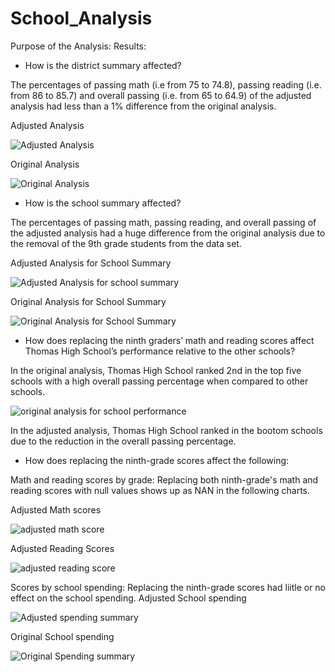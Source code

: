 # School_Analysis
Purpose of the Analysis:
Results:
* How is the district summary affected?
 
 The percentages of passing math (i.e from 75	to 74.8), passing reading (i.e. from 86 to 85.7) and overall passing (i.e. from 65 to 64.9) of the adjusted analysis had less than a 1% difference from the original analysis.
 
 Adjusted Analysis
 
 ![Adjusted Analysis](https://user-images.githubusercontent.com/104453593/171750347-093b1fd1-d6f1-4eeb-ab66-f9f5a8ea2cf5.PNG)
 
 
 Original Analysis

 ![Original Analysis](https://user-images.githubusercontent.com/104453593/171750428-85028aa3-c812-42e5-b820-7f5276464108.PNG)


 * How is the school summary affected?
  
  The percentages of passing math, passing reading, and overall passing of the adjusted analysis had a huge difference from the original analysis due to the removal of the 9th grade students from the data set.
  
  Adjusted Analysis for School Summary
  
  ![Adjusted Analysis for school summary](https://user-images.githubusercontent.com/104453593/171753844-c356b3a3-31f1-4280-98f6-b2102e4dec07.PNG)


  Original Analysis for School Summary
  
  
 ![Original Analysis for School Summary](https://user-images.githubusercontent.com/104453593/171753855-f9865bfa-ccb9-4d50-b6cc-7f82cf03d4c4.PNG)

  
 * How does replacing the ninth graders’ math and reading scores affect Thomas High School’s performance relative to the other schools?
 
  In the original analysis, Thomas High School ranked 2nd in the top five schools with a high overall passing percentage when compared to other schools.
  
  ![original analysis for school performance](https://user-images.githubusercontent.com/104453593/171765046-813da092-80d1-4f43-9b9c-daac12b1fc34.PNG)

  
  In the adjusted analysis, Thomas High School ranked in the bootom schools due to the reduction in the overall passing percentage.
 
 * How does replacing the ninth-grade scores affect the following:
 
Math and reading scores by grade: 
Replacing both ninth-grade's math and reading scores with null values shows up as NAN in the following charts.

Adjusted Math scores



![adjusted math score](https://user-images.githubusercontent.com/104453593/171767840-502f3600-d15a-481c-9a28-78475a455012.PNG)



Adjusted Reading Scores


![adjusted reading score](https://user-images.githubusercontent.com/104453593/171767884-b4442234-e642-46bd-ad9e-fdbfab72e1ff.PNG)


Scores by school spending:
Replacing the ninth-grade scores had liitle or no effect on the school spending.
Adjusted School spending

![Adjusted spending summary](https://user-images.githubusercontent.com/104453593/171768440-71ff51b0-e088-431a-9dc4-a199968d71a6.PNG)


Original School spending

![Original Spending summary](https://user-images.githubusercontent.com/104453593/171768470-25119a87-a04a-4111-9804-19aa55732138.PNG)

